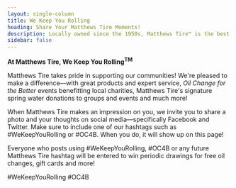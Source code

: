 ```yaml
---
layout: single-column
title: We Keep You Rolling
heading: Share Your Matthews Tire Moments!
description: Locally owned since the 1950s, Matthews Tire™ is the best source for tires and auto service. Green Bay, Appleton, Fond du Lac and Waupaca trust Matthews Tire.
sidebar: false
---
```

**At Matthews Tire, We Keep You Rolling<sup>TM</sup>**

Matthews Tire takes pride in supporting our communities! We're pleased to make a difference&mdash;with great products and expert service, *Oil Change for the Better* events benefitting local charities, Matthews Tire's signature spring water donations to groups and events and much more!

When Matthews Tire makes an impression on you, we invite you to share a photo and your thoughts on social media—specifically Facebook and Twitter. Make sure to include one of our hashtags such as #WeKeepYouRolling or #OC4B. When you do, it will show up on this page!

Everyone who posts using #WeKeepYouRolling, #OC4B or any future Matthews Tire hashtag will be entered to win periodic drawings for free oil changes, gift cards and more!

#WeKeepYouRolling		#OC4B


<script src="//assets.juicer.io/embed.js" type="text/javascript"></script>
<link href="//assets.juicer.io/embed.css" media="all" rel="stylesheet" type="text/css" />
<ul class="juicer-feed" data-feed-id="matthewstire"></ul>
